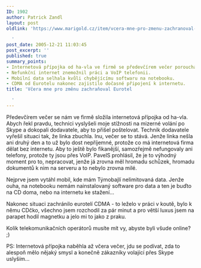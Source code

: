 ```yaml
---
ID: 1902
author: Patrick Zandl
layout: post
oldlink: 'https://www.marigold.cz/item/vcera-mne-pro-zmenu-zachranoval-eurotel

  '
post_date: 2005-12-21 11:03:45
post_excerpt: ''
published: true
summary_points:
- Internetová přípojka od ha-vla ve firmě se předevčírem večer porouchala.
- Nefunkční internet znemožnil práci a VoIP telefonii.
- Mobilní data selhala kvůli chybějícímu softwaru na notebooku.
- CDMA od Eurotelu nakonec zajistilo dočasné připojení k internetu.
title: 'Včera mne pro změnu zachraňoval Eurotel

  '
---
```


<p>Předevčírem večer se nám ve firmě složila internetová přípojka od ha-vla. Abych řekl pravdu, technici vyslyšeli moje stížnosti na mizerné volání po Skype a dokopali dodavatele, aby to přišel poštelovat. Technik dodavatele vyřešil situaci tak, že linka zbuchla. Inu, večer se to stává. Jenže linka nešla ani druhý den a to už bylo dost nepříjemné, protože co má internetová firma dělat bez internetu. Aby to ještě bylo fikanější, samozřejmě nefungovaly ani telefony, protože ty jsou přes VoIP. PavelS prohlásil, že je to výhodný moment pro to, nepracovat, jenže já zrovna měl hromadu schůzek, hromadu dokumentů k nim na serveru a to nebylo zrovna milé. </p>

<p>Nejprve jsem vytáhl mobil, kde mám Týmobajlí nelimitovaná data. Jenže ouha, na notebooku nemám nainstalovaný software pro data a ten je buďto na CD doma, nebo na internetu ke stažení... </p>

<p>Nakonec situaci zachránilo eurotelí CDMA - to leželo v práci v koutě, bylo k němu CDčko, všechno jsem rozchodil za pár minut a pro větší luxus jsem na parapet hodil magnetku a jelo mi to jako z praku. </p>

<p>Kolik telekomunikačních operátorů musíte mít vy, abyste byli všude online? ;)</p>

<p>PS: Internetová přípojka naběhla až včera večer, jdu se podívat, zda to alespoň mělo nějaký smysl a konečně zákazníky volající přes Skype uslyším...
</p>